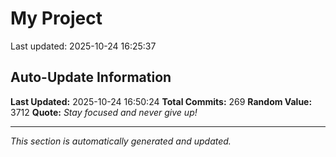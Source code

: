 # My Project


Last updated: 2025-10-24 16:25:37




















































































































































































































































































































































































































































































































































































































































































## Auto-Update Information

**Last Updated:** 2025-10-24 16:50:24
**Total Commits:** 269
**Random Value:** 3712
**Quote:** _Stay focused and never give up!_

---
_This section is automatically generated and updated._